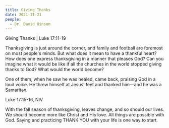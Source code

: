 ```yaml
---
title: Giving Thanks
date: 2021-11-21
people:
  - Dr. David Hinson
---
```


Giving Thanks | Luke 17:11-19

Thanksgiving is just around the corner, and family and football are foremost on most people's minds. But what does it mean to have a thankful heart? How does one express thanksgiving in a manner that pleases God? Can you imagine what it would be like if all the churches in the world stopped giving thanks to God? What would the world become?

One of them, when he saw he was healed, came back, praising God in a loud voice. He threw himself at Jesus’ feet and thanked him—and he was a Samaritan.

Luke 17:15-16, NIV

With the fall season of thanksgiving, leaves change, and so should our lives. We should become more like Christ and His love. All things are possible with God. Saying and practicing THANK YOU with your life is one way to start.